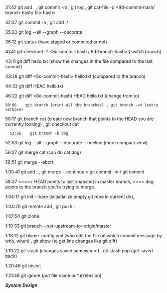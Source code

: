 31:42    git add . , git commit -m <msg> , git log , git cat-file -p <8d-commit-hash/ branch-hash/ file-hash>

32:47    git commit -a , git add :/

35:23    git log --all --graph --decorate
  

  36:12    git status (have staged or commited or not)

  41:41    git-checkout -f <8d-commit-hash / 8d-branch-hash>  (switch branch)

  43:11    git diff hello.txt (show the changes in the file compared to the last commit)

  43:28    git diff <8d-commit-hash> hello.txt (compared to the branch)

  44:33    git diff HEAD hello.txt

  46:22    git diff <8d-commit-hash) HEAD hello.txt (change from to)

    50:06    git branch (print all the branches) , git branch -vv (extra verbose)

   50:17    git branch cat (create new branch that points to the HEAD you are currently looking) , git checkout cat

      53:56    git branch -b dog
52:53    git log --all --graph --decorate --oneline (more compact view)

56:27    git merge cat (can do cat dog) 
                                     
                                     
58:51    git merge --abort
                                     
                                     
1:00:41    git add . , git merge --continue > git commit -m <msg> / git commit
  
  
59:37    <<<<< HEAD points to last snapshot in master branch, >>>> dog points to the branch you're trying to merge.


  1:04:17    git init --bare (initiatialize empty git repo in current dir), 

  1:04:20    git remote add <remote name> <remote repository URL>,  git push <remote name> <local branch>: <remote branch>

  1:07:54    git clone <url> <folder name>

  1:10:33    git branch --set-upstream-to=origin/master


  1:18:12    git blame .config.yml (who edit the file on which commit message by who, when) , git show <commit hash> (to get line changes like git diff)

  
  
1:19:22    git stash (changes saved somewhere) , git stash pop (get saved back)
  

1:20:46    git bisect
  
  
1:21:48    git ignore (put file name or *.extension)

  
  
***System Design***
